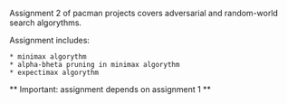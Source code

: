 Assignment 2 of pacman projects covers adversarial and random-world search algorythms.

Assignment includes:

    * minimax algorythm
    * alpha-bheta pruning in minimax algorythm
    * expectimax algorythm

** Important: assignment depends on assignment 1 **

